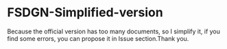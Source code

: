 # FSDGN-Simplified-version
Because the official version has too many documents, so I simplify it, if you find some errors, you can propose it in Issue section.Thank you.
